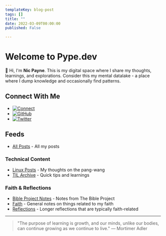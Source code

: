 ```yaml
---
templateKey: blog-post
tags: []
title: ""
date: 2022-03-09T00:00:00
published: False

---
```

# Welcome to Pype.dev

👋 Hi, I'm **Nic Payne**. This is my digital space where I share my thoughts, learnings, and explorations. Consider this my mental datalake - a place where I dump knowledge and occasionally find patterns.

## Connect With Me

- [![Connect](https://img.shields.io/badge/Connect-DigitalHarbor-green?style=flat-square&logo=boat)](https://mydigitalharbor.com/pypeaday)
- [![GitHub](https://img.shields.io/badge/GitHub-pypeaday-black?style=flat-square&logo=github)](https://github.com/pypeaday)
- [![Twitter](https://img.shields.io/badge/Twitter-pypeaday-blue?style=flat-square&logo=x)](https://twitter.com/pypeaday)


## Feeds

- [All Posts](/all) - All my posts

### Technical Content
- [Linux Posts](/linux) - My thoughts on the pang-wang
- [TIL Archive](/til) - Quick tips and learnings

### Faith & Reflections
- [Bible Project Notes](/bible-project) - Notes from The Bible Project
- [Faith](/faith) - General notes on things related to my faith
- [Reflections](/reflections) - Longer reflections that are typically faith-related

---

> "The purpose of learning is growth, and our minds, unlike our bodies, can continue growing as we continue to live." — Mortimer Adler
